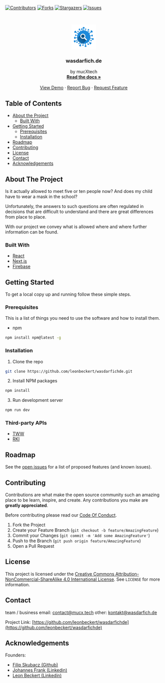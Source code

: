 <!-- PROJECT SHIELDS -->
<!--
*** We're using markdown "reference style" links for readability.
*** Reference links are enclosed in brackets [ ] instead of parentheses ( ).
*** See the bottom of this document for the declaration of the reference variables
*** for contributors-url, forks-url, etc. This is an optional, concise syntax you may use.
*** https://www.markdownguide.org/basic-syntax/#reference-style-links
-->

[![Contributors][contributors-shield]][contributors-url]
[![Forks][forks-shield]][forks-url]
[![Stargazers][stars-shield]][stars-url]
[![Issues][issues-shield]][issues-url]

<!--
*** [![MIT License][license-shield]][license-url]
-->

<!-- PROJECT LOGO -->
<br />
<p align="center">
  <a href="https://github.com/leonbeckert/wasdarfichde">
    <img src="/public/logo192.png" alt="Logo" width="80" height="80">
  </a>

  <h3 align="center">wasdarfich.de</h3>

  <p align="center">
    by mucXtech
    <br />
    <a href="https://github.com/leonbeckert/wasdarfichde"><strong>Read the docs »</strong></a>
    <br />
    <br />
    <a href="https://github.com/leonbeckert/wasdarfichde">View Demo</a>
    ·
    <a href="https://github.com/leonbeckert/wasdarfichde/issues">Report Bug</a>
    ·
    <a href="https://github.com/leonbeckert/wasdarfichde/issues">Request Feature</a>
  </p>
</p>

<!-- TABLE OF CONTENTS -->

## Table of Contents

-   [About the Project](#about-the-project)
    -   [Built With](#built-with)
-   [Getting Started](#getting-started)
    -   [Prerequisites](#prerequisites)
    -   [Installation](#installation)
-   [Roadmap](#roadmap)
-   [Contributing](#contributing)
-   [License](#license)
-   [Contact](#contact)
-   [Acknowledgements](#acknowledgements)

<!-- ABOUT THE PROJECT -->

## About The Project

<!--[![Product Name Screen Shot][product-screenshot]](https://example.com)-->

Is it actually allowed to meet five or ten people now? And does my child have to wear a mask in the school?

Unfortunately, the answers to such questions are often regulated in decisions that are difficult to understand and there are great differences from place to place.

With our project we convey what is allowed where and where further information can be found.

### Built With

-   [React](https://reactjs.org)
-   [Next.js](https://nextjs.org)
-   [Firebase](https://firebase.google.com)

<!-- GETTING STARTED -->

## Getting Started

To get a local copy up and running follow these simple steps.

### Prerequisites

This is a list of things you need to use the software and how to install them.

-   npm

```sh
npm install npm@latest -g
```

### Installation

1. Clone the repo

```sh
git clone https://github.com/leonbeckert/wasdarfichde.git
```

2. Install NPM packages

```sh
npm install
```

3. Run development server

```sh
npm run dev
```

### Third-party APIs

-   [TWW](https://tourismus-wegweiser.de/json/)
-   [RKI](https://services7.arcgis.com/mOBPykOjAyBO2ZKk/arcgis/rest/services/RKI_Landkreisdaten/FeatureServer/0/query?where=1%3D1&outFields=BL,county,last_update,cases7_per_100k&returnGeometry=false&outSR=4326&f=json)

<!-- ROADMAP -->

## Roadmap

See the [open issues](https://github.com/leonbeckert/wasdarfichde/issues) for a list of proposed features (and known issues).

<!-- CONTRIBUTING -->

## Contributing

Contributions are what make the open source community such an amazing place to be learn, inspire, and create. Any contributions you make are **greatly appreciated**.

Before contributing please read our [Code Of Conduct](https://github.com/leonbeckert/wasdarfichde/blob/main/CODE_OF_CONDUCT.md).

1. Fork the Project
2. Create your Feature Branch (`git checkout -b feature/AmazingFeature`)
3. Commit your Changes (`git commit -m 'Add some AmazingFeature'`)
4. Push to the Branch (`git push origin feature/AmazingFeature`)
5. Open a Pull Request

<!-- LICENSE -->

## License

This project is licensed under the [Creative Commons Attribution-NonCommercial-ShareAlike 4.0 International License](http://creativecommons.org/licenses/by-nc-sa/4.0/). See `LICENSE` for more information.

<!-- CONTACT -->

## Contact

team / business email: [contact@mucx.tech](mailto:contact@mucx.tech)
other: [kontakt@wasdarfich.de](mailto:kontakt@wasdarfich.de)

Project Link: [https://github.com/leonbeckert/wasdarfichde](https://github.com/leonbeckert/wasdarfichde)

<!-- ACKNOWLEDGEMENTS -->

## Acknowledgements

Founders:

-   [Filip Skubacz (Github)](https://github.com/offdroid/)
-   [Johannes Frank (Linkedin)](https://www.linkedin.com/in/johannes-frank-81966a1b6/)
-   [Leon Beckert (Linkedin)](https://www.linkedin.com/in/leon-beckert-15508a18b/)

<!-- MARKDOWN LINKS & IMAGES -->
<!-- https://www.markdownguide.org/basic-syntax/#reference-style-links -->

[contributors-shield]: https://img.shields.io/github/contributors/leonbeckert/wasdarfichde.svg?style=flat-square
[contributors-url]: https://github.com/leonbeckert/wasdarfichde/graphs/contributors
[forks-shield]: https://img.shields.io/github/forks/leonbeckert/wasdarfichde.svg?style=flat-square
[forks-url]: https://github.com/leonbeckert/wasdarfichde/network/members
[stars-shield]: https://img.shields.io/github/stars/leonbeckert/wasdarfichde.svg?style=flat-square
[stars-url]: https://github.com/leonbeckert/wasdarfichde/stargazers
[issues-shield]: https://img.shields.io/github/issues/leonbeckert/wasdarfichde.svg?style=flat-square
[issues-url]: https://github.com/leonbeckert/wasdarfichde/issues
[license-shield]: https://img.shields.io/github/license/leonbeckert/wasdarfichde.svg?style=flat-square
[license-url]: https://creativecommons.org/licenses/by/4.0/deed.de
[product-screenshot]: images/screenshot.png
